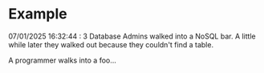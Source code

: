 # Example

<!-- replace-with-date starts -->
07/01/2025 16:32:44 : 3 Database Admins walked into a NoSQL bar. A little while later they walked out because they couldn't find a table.
<!-- replace-with-date ends -->

<!-- replace-with-joke starts -->
A programmer walks into a foo...
<!-- replace-with-joke ends -->